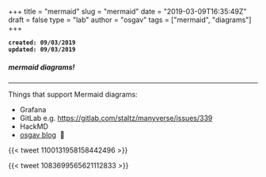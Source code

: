 
+++
title = "mermaid"
slug = "mermaid"
date = "2019-03-09T16:35:49Z"
draft = false
type = "lab"
author = "osgav"
tags = ["mermaid", "diagrams"]
+++

**`created: 09/03/2019`**<br />
**`updated: 09/03/2019`**

##### mermaid diagrams!

---

Things that support Mermaid diagrams:

- Grafana
- GitLab e.g. https://gitlab.com/staltz/manyverse/issues/339
- HackMD
- [osgav blog](/lab/hugo-mermaid-diagrams.html) &nbsp;:tada:

{{< tweet 1100131958158442496 >}}
<!-- https://twitter.com/andrestaltz/status/1100131958158442496 -->


{{< tweet 1083699565621112833 >}}
<!-- https://twitter.com/andrestaltz/status/1083699565621112833 -->